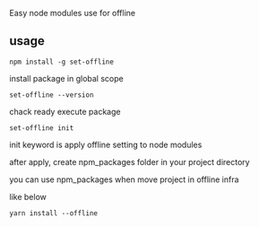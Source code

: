 Easy node modules use for offline

## usage

```
npm install -g set-offline
```
install package in global scope

```
set-offline --version
```
chack ready execute package

```
set-offline init
```
init keyword is apply offline setting to node modules


after apply, create npm_packages folder in your project directory

you can use npm_packages when move project in offline infra

like below
```
yarn install --offline
```
